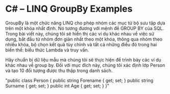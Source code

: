 # C# – LINQ GroupBy Examples
GroupBy là một chức năng LINQ cho phép nhóm các mục từ bộ sưu tập dựa trên một khóa nhất định. Nó tương đương với mệnh đề GROUP BY của SQL. Trong bài viết này, chúng tôi sẽ hiển thị các ví dụ khác nhau về việc sử dụng, bắt đầu từ nhóm đơn giản nhất theo một khóa, thông qua nhóm theo nhiều khóa, bộ chọn kết quả tùy chỉnh và tất cả những điều đó trong hai biến thể: biểu thức Lambda và truy vấn.

Hãy chuẩn bị dữ liệu mẫu mà chúng tôi sẽ thực hiện để trình bày các ví dụ khác nhau về group by. Đối với mục đích này, chúng tôi xác định lớp Person và tạo 10 đối tượng được thu thập trong danh sách.

"public class Person
{
    public string Forename { get; set; }
    public string Surname { get; set; }
    public int Age { get; set; }
}"
